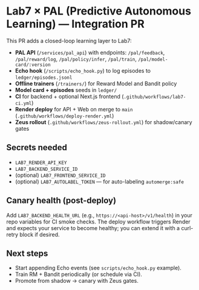 # Lab7 × PAL (Predictive Autonomous Learning) — Integration PR

This PR adds a closed-loop learning layer to Lab7:
- **PAL API** (`/services/pal_api`) with endpoints: `/pal/feedback`, `/pal/reward/log`, `/pal/policy/infer`, `/pal/train`, `/pal/model-card/:version`
- **Echo hook** (`/scripts/echo_hook.py`) to log episodes to `ledger/episodes.jsonl`
- **Offline trainers** (`/trainers/`) for Reward Model and Bandit policy
- **Model card + episodes** seeds in `ledger/`
- **CI** for backend + optional Next.js frontend (`.github/workflows/lab7-ci.yml`)
- **Render deploy** for API + Web on merge to `main` (`.github/workflows/deploy-render.yml`)
- **Zeus rollout** (`.github/workflows/zeus-rollout.yml`) for shadow/canary gates

## Secrets needed
- `LAB7_RENDER_API_KEY`
- `LAB7_BACKEND_SERVICE_ID`
- (optional) `LAB7_FRONTEND_SERVICE_ID`
- (optional) `LAB7_AUTOLABEL_TOKEN` — for auto-labeling `automerge:safe`

## Canary health (post-deploy)
Add `LAB7_BACKEND_HEALTH_URL` (e.g., `https://<api-host>/v1/health`) in your repo variables for CI smoke checks. The deploy workflow triggers Render and expects your service to become healthy; you can extend it with a curl-retry block if desired.

## Next steps
- Start appending Echo events (see `scripts/echo_hook.py` example).
- Train RM + Bandit periodically (or schedule via CI).
- Promote from shadow → canary with Zeus gates.
